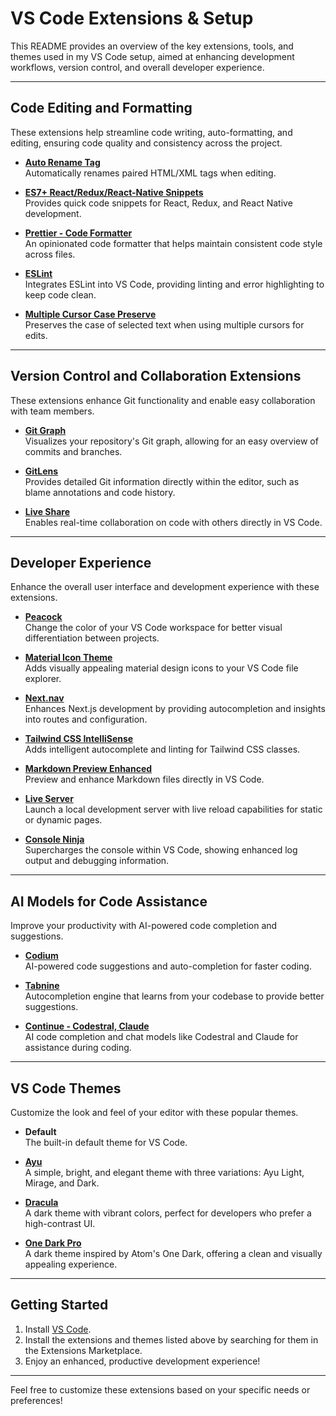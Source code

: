 # VS Code Extensions & Setup

This README provides an overview of the key extensions, tools, and themes used in my VS Code setup, aimed at enhancing development workflows, version control, and overall developer experience.

---

## **Code Editing and Formatting**

These extensions help streamline code writing, auto-formatting, and editing, ensuring code quality and consistency across the project.

- **[Auto Rename Tag](https://marketplace.visualstudio.com/items?itemName=formulahendry.auto-rename-tag)**  
  Automatically renames paired HTML/XML tags when editing.
  
- **[ES7+ React/Redux/React-Native Snippets](https://marketplace.visualstudio.com/items?itemName=dsznajder.es7-react-js-snippets)**  
  Provides quick code snippets for React, Redux, and React Native development.

- **[Prettier - Code Formatter](https://marketplace.visualstudio.com/items?itemName=esbenp.prettier-vscode)**  
  An opinionated code formatter that helps maintain consistent code style across files.

- **[ESLint](https://marketplace.visualstudio.com/items?itemName=dbaeumer.vscode-eslint)**  
  Integrates ESLint into VS Code, providing linting and error highlighting to keep code clean.

- **[Multiple Cursor Case Preserve](https://marketplace.visualstudio.com/items?itemName=Cardinal90.multi-cursor-case-preserve)**  
  Preserves the case of selected text when using multiple cursors for edits.

---

## **Version Control and Collaboration Extensions**

These extensions enhance Git functionality and enable easy collaboration with team members.

- **[Git Graph](https://marketplace.visualstudio.com/items?itemName=mhutchie.git-graph)**  
  Visualizes your repository's Git graph, allowing for an easy overview of commits and branches.

- **[GitLens](https://marketplace.visualstudio.com/items?itemName=eamodio.gitlens)**  
  Provides detailed Git information directly within the editor, such as blame annotations and code history.

- **[Live Share](https://marketplace.visualstudio.com/items?itemName=MS-vsliveshare.vsliveshare)**  
  Enables real-time collaboration on code with others directly in VS Code.

---

## **Developer Experience**

Enhance the overall user interface and development experience with these extensions.

- **[Peacock](https://marketplace.visualstudio.com/items?itemName=johnpapa.vscode-peacock)**  
  Change the color of your VS Code workspace for better visual differentiation between projects.

- **[Material Icon Theme](https://marketplace.visualstudio.com/items?itemName=PKief.material-icon-theme)**  
  Adds visually appealing material design icons to your VS Code file explorer.

- **[Next.nav](https://marketplace.visualstudio.com/items?itemName=JounQin.nextjs)**  
  Enhances Next.js development by providing autocompletion and insights into routes and configuration.

- **[Tailwind CSS IntelliSense](https://marketplace.visualstudio.com/items?itemName=bradlc.vscode-tailwindcss)**  
  Adds intelligent autocomplete and linting for Tailwind CSS classes.

- **[Markdown Preview Enhanced](https://marketplace.visualstudio.com/items?itemName=shd101wyy.markdown-preview-enhanced)**  
  Preview and enhance Markdown files directly in VS Code.

- **[Live Server](https://marketplace.visualstudio.com/items?itemName=ritwickdey.LiveServer)**  
  Launch a local development server with live reload capabilities for static or dynamic pages.

- **[Console Ninja](https://marketplace.visualstudio.com/items?itemName=WallabyJs.console-ninja)**  
  Supercharges the console within VS Code, showing enhanced log output and debugging information.

---

## **AI Models for Code Assistance**

Improve your productivity with AI-powered code completion and suggestions.

- **[Codium](https://marketplace.visualstudio.com/items?itemName=GitHub.copilot)**  
  AI-powered code suggestions and auto-completion for faster coding.

- **[Tabnine](https://marketplace.visualstudio.com/items?itemName=TabNine.tabnine-vscode)**  
  Autocompletion engine that learns from your codebase to provide better suggestions.

- **[Continue - Codestral, Claude](https://marketplace.visualstudio.com/items?itemName=continuedev.continue)**  
  AI code completion and chat models like Codestral and Claude for assistance during coding.

---

## **VS Code Themes**

Customize the look and feel of your editor with these popular themes.

- **Default**  
  The built-in default theme for VS Code.

- **[Ayu](https://marketplace.visualstudio.com/items?itemName=teabyii.ayu)**  
  A simple, bright, and elegant theme with three variations: Ayu Light, Mirage, and Dark.

- **[Dracula](https://marketplace.visualstudio.com/items?itemName=dracula-theme.theme-dracula)**  
  A dark theme with vibrant colors, perfect for developers who prefer a high-contrast UI.

- **[One Dark Pro](https://marketplace.visualstudio.com/items?itemName=zhuangtongfa.Material-theme)**  
  A dark theme inspired by Atom's One Dark, offering a clean and visually appealing experience.

---

## **Getting Started**

1. Install [VS Code](https://code.visualstudio.com/).
2. Install the extensions and themes listed above by searching for them in the Extensions Marketplace.
3. Enjoy an enhanced, productive development experience!

---

Feel free to customize these extensions based on your specific needs or preferences!
